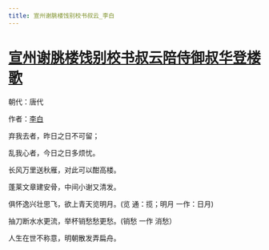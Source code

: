 ```yaml
---
title: 宣州谢脁楼饯别校书叔云_李白
---
```


# [宣州谢脁楼饯别校书叔云陪侍御叔华登楼歌](http://so.gushiwen.org/view_8180.aspx)

朝代：唐代

作者：[李白](http://so.gushiwen.org/author_247.aspx)

弃我去者，昨日之日不可留；

乱我心者，今日之日多烦忧。

长风万里送秋雁，对此可以酣高楼。

蓬莱文章建安骨，中间小谢又清发。

俱怀逸兴壮思飞，欲上青天览明月。(览 通：揽；明月 一作：日月)

抽刀断水水更流，举杯销愁愁更愁。(销愁 一作 消愁）

人生在世不称意，明朝散发弄扁舟。